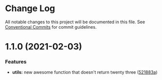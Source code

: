 # Change Log

All notable changes to this project will be documented in this file.
See [Conventional Commits](https://conventionalcommits.org) for commit guidelines.

# 1.1.0 (2021-02-03)


### Features

* **utils:** new awesome function that doesn't return twenty three ([521883a](https://github.com/rednetio/monorepo-lerna-example/commit/521883aa2f65a823e34b2bf560dabf5dfea18798))
